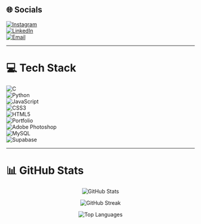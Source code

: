 ## 🌐 Socials  
[![Instagram](https://img.shields.io/badge/Instagram-%23E4405F.svg?logo=Instagram&logoColor=white)](https://instagram.com/dharmik_chokhaliya17)  
[![LinkedIn](https://img.shields.io/badge/LinkedIn-%230077B5.svg?logo=linkedin&logoColor=white)](https://www.linkedin.com/in/dharmik-chokhaliya-ab80592bb)  
[![Email](https://img.shields.io/badge/Email-D14836?logo=gmail&logoColor=white)](mailto:dharmikchokhaliya62@gmail.com)

---

# 💻 Tech Stack  
![C](https://img.shields.io/badge/c-%2300599C.svg?style=for-the-badge&logo=c&logoColor=white)  
![Python](https://img.shields.io/badge/python-3670A0?style=for-the-badge&logo=python&logoColor=ffdd54)  
![JavaScript](https://img.shields.io/badge/javascript-%23323330.svg?style=for-the-badge&logo=javascript&logoColor=%23F7DF1E)  
![CSS3](https://img.shields.io/badge/css3-%231572B6.svg?style=for-the-badge&logo=css3&logoColor=white)  
![HTML5](https://img.shields.io/badge/html5-%23E34F26.svg?style=for-the-badge&logo=html5&logoColor=white)  
![Portfolio](https://img.shields.io/badge/Portfolio-%23000000.svg?style=for-the-badge&logo=firefox&logoColor=#FF7139)  
![Adobe Photoshop](https://img.shields.io/badge/adobe%20photoshop-%2331A8FF.svg?style=for-the-badge&logo=adobe%20photoshop&logoColor=white)  
![MySQL](https://img.shields.io/badge/mysql-4479A1.svg?style=for-the-badge&logo=mysql&logoColor=white)  
![Supabase](https://img.shields.io/badge/Supabase-3ECF8E?style=for-the-badge&logo=supabase&logoColor=white)

---

# 📊 GitHub Stats  

<p align="center">
  <img src="https://github-readme-stats.vercel.app/api?username=Dharmik200817&theme=dark&hide_border=false&include_all_commits=true&count_private=true" alt="GitHub Stats" />
</p>

<p align="center">
  <img src="https://github-readme-streak-stats.herokuapp.com?user=Dharmik200817&theme=dark&hide_border=false" alt="GitHub Streak" />
</p>

<p align="center">
  <img src="https://github-readme-stats.vercel.app/api/top-langs/?username=Dharmik200817&theme=dark&hide_border=false&layout=compact" alt="Top Languages" />
</p>
